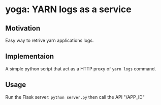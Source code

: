# yoga: YARN logs as a service

## Motivation

Easy way to retrive yarn applications logs.

## Implementaion

A simple python script that act as a HTTP proxy of ``yarn logs`` command.

## Usage

Run the Flask server: ``python server.py`` then call the API "/APP_ID"
